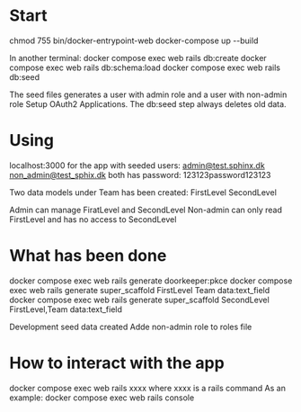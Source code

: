 # Start
chmod 755 bin/docker-entrypoint-web
docker-compose up --build

In another terminal:
docker compose exec web rails db:create
docker compose exec web rails db:schema:load
docker compose exec web rails db:seed

The seed files generates a user with admin role and a user with non-admin role
Setup OAuth2 Applications. The db:seed step always deletes old data.




# Using
localhost:3000 for the app with seeded users:
admin@test.sphinx.dk
non_admin@test_sphix.dk
both has password: 123123password123123

Two data models under Team has been created:
FirstLevel
SecondLevel

Admin can manage FiratLevel and SecondLevel
Non-admin can only read FirstLevel and has no access to SecondLevel


# What has been done
docker compose exec web rails generate doorkeeper:pkce
docker compose exec web rails generate super_scaffold FirstLevel Team data:text_field 
docker compose exec web rails generate super_scaffold SecondLevel FirstLevel,Team data:text_field  

Development seed data created
Adde non-admin role to roles file

# How to interact with the app
docker compose exec web rails xxxx
where xxxx is a rails command
As an example:  docker compose exec web rails console
``` 
